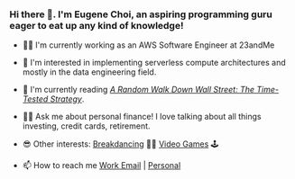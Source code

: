 ### Hi there 👋. I'm Eugene Choi, an aspiring programming guru eager to eat up any kind of knowledge!

- 👨‍💻 I'm currently working as an AWS Software Engineer at 23andMe

- 🤔 I'm interested in implementing serverless compute architectures and mostly in the data engineering field.

- 📖 I'm currently reading [*A Random Walk Down Wall Street: The Time-Tested Strategy*](https://www.amazon.com/Random-Walk-Down-Wall-Street/dp/0393330338).

- 🙋‍♂️ Ask me about personal finance! I love talking about all things investing, credit cards, retirement.

- 😎 Other interests: [Breakdancing](https://www.instagram.com/bboytreechoi/) 🤸‍♀️ [Video Games](https://www.twitch.tv/set43a) 🕹

- 📫 How to reach me [Work Email](eugenec@23andme.com) | [Personal](eugeneiohc@hotmail.com)

